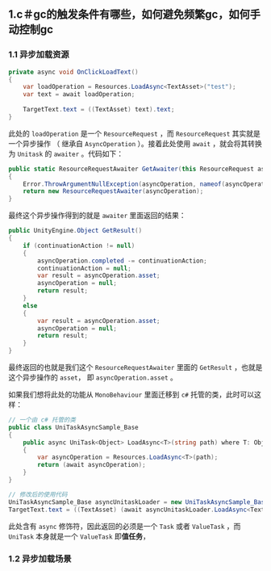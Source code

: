 ## 1.c＃gc的触发条件有哪些，如何避免频繁gc，如何手动控制gc

### 1.1 异步加载资源

```csharp
private async void OnClickLoadText()  
{  
    var loadOperation = Resources.LoadAsync<TextAsset>("test");  
    var text = await loadOperation;  
  
    TargetText.text = ((TextAsset) text).text; 
}
```

此处的 `loadOperation` 是一个 `ResourceRequest` ，而 `ResourceRequest` 其实就是一个异步操作 （ 继承自 `AsyncOperation`  ）。接着此处使用 `await` ，就会将其转换为 `Unitask` 的 `awaiter` 。代码如下：

```csharp
public static ResourceRequestAwaiter GetAwaiter(this ResourceRequest asyncOperation)  
{  
    Error.ThrowArgumentNullException(asyncOperation, nameof(asyncOperation));
    return new ResourceRequestAwaiter(asyncOperation);  
}
```

最终这个异步操作得到的就是 `awaiter` 里面返回的结果：

```csharp
public UnityEngine.Object GetResult()  
{  
    if (continuationAction != null)  
    {  
        asyncOperation.completed -= continuationAction;  
        continuationAction = null;  
        var result = asyncOperation.asset;  
        asyncOperation = null;  
        return result;  
    }  
    else  
    {  
        var result = asyncOperation.asset;  
        asyncOperation = null;  
        return result;  
    }  
}
```

最终返回的也就是我们这个  `ResourceRequestAwaiter` 里面的 `GetResult` ，也就是这个异步操作的 `asset`， 即 `asyncOperation.asset` 。

如果我们想将此处的功能从 `MonoBehaviour` 里面迁移到 `c#` 托管的类，此时可以这样：

```csharp
// 一个由 c# 托管的类
public class UniTaskAsyncSample_Base  
{  
    public async UniTask<Object> LoadAsync<T>(string path) where T: Object  
    {  
        var asyncOperation = Resources.LoadAsync<T>(path);  
        return (await asyncOperation);  
    }
}

// 修改后的使用代码
UniTaskAsyncSample_Base asyncUnitaskLoader = new UniTaskAsyncSample_Base();  
TargetText.text = ((TextAsset) (await asyncUnitaskLoader.LoadAsync<TextAsset>("test"))).text;
```

此处含有 `async` 修饰符，因此返回的必须是一个 `Task` 或者 `ValueTask` ，而 `UniTask` 本身就是一个 `ValueTask` 即**值任务**，

### 1.2 异步加载场景

